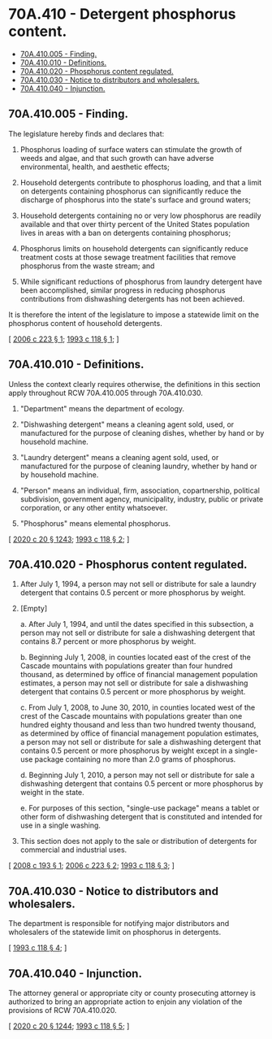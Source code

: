 # 70A.410 - Detergent phosphorus content.
* [70A.410.005 - Finding.](#70a410005---finding)
* [70A.410.010 - Definitions.](#70a410010---definitions)
* [70A.410.020 - Phosphorus content regulated.](#70a410020---phosphorus-content-regulated)
* [70A.410.030 - Notice to distributors and wholesalers.](#70a410030---notice-to-distributors-and-wholesalers)
* [70A.410.040 - Injunction.](#70a410040---injunction)
## 70A.410.005 - Finding.
The legislature hereby finds and declares that:

1. Phosphorus loading of surface waters can stimulate the growth of weeds and algae, and that such growth can have adverse environmental, health, and aesthetic effects;

2. Household detergents contribute to phosphorus loading, and that a limit on detergents containing phosphorus can significantly reduce the discharge of phosphorus into the state's surface and ground waters;

3. Household detergents containing no or very low phosphorus are readily available and that over thirty percent of the United States population lives in areas with a ban on detergents containing phosphorus; 

4. Phosphorus limits on household detergents can significantly reduce treatment costs at those sewage treatment facilities that remove phosphorus from the waste stream; and

5. While significant reductions of phosphorus from laundry detergent have been accomplished, similar progress in reducing phosphorus contributions from dishwashing detergents has not been achieved.

It is therefore the intent of the legislature to impose a statewide limit on the phosphorus content of household detergents.

\[ [2006 c 223 § 1](http://lawfilesext.leg.wa.gov/biennium/2005-06/Pdf/Bills/Session%20Laws/House/2322.SL.pdf?cite=2006%20c%20223%20§%201); [1993 c 118 § 1](http://lawfilesext.leg.wa.gov/biennium/1993-94/Pdf/Bills/Session%20Laws/Senate/5320-S.SL.pdf?cite=1993%20c%20118%20§%201); \]

## 70A.410.010 - Definitions.
Unless the context clearly requires otherwise, the definitions in this section apply throughout RCW 70A.410.005 through 70A.410.030.

1. "Department" means the department of ecology.

2. "Dishwashing detergent" means a cleaning agent sold, used, or manufactured for the purpose of cleaning dishes, whether by hand or by household machine.

3. "Laundry detergent" means a cleaning agent sold, used, or manufactured for the purpose of cleaning laundry, whether by hand or by household machine.

4. "Person" means an individual, firm, association, copartnership, political subdivision, government agency, municipality, industry, public or private corporation, or any other entity whatsoever.

5. "Phosphorus" means elemental phosphorus.

\[ [2020 c 20 § 1243](http://lawfilesext.leg.wa.gov/biennium/2019-20/Pdf/Bills/Session%20Laws/House/2246-S.SL.pdf?cite=2020%20c%2020%20§%201243); [1993 c 118 § 2](http://lawfilesext.leg.wa.gov/biennium/1993-94/Pdf/Bills/Session%20Laws/Senate/5320-S.SL.pdf?cite=1993%20c%20118%20§%202); \]

## 70A.410.020 - Phosphorus content regulated.
1. After July 1, 1994, a person may not sell or distribute for sale a laundry detergent that contains 0.5 percent or more phosphorus by weight.

2. [Empty]

    a.  After July 1, 1994, and until the dates specified in this subsection, a person may not sell or distribute for sale a dishwashing detergent that contains 8.7 percent or more phosphorus by weight.

    b.  Beginning July 1, 2008, in counties located east of the crest of the Cascade mountains with populations greater than four hundred thousand, as determined by office of financial management population estimates, a person may not sell or distribute for sale a dishwashing detergent that contains 0.5 percent or more phosphorus by weight.

    c.  From July 1, 2008, to June 30, 2010, in counties located west of the crest of the Cascade mountains with populations greater than one hundred eighty thousand and less than two hundred twenty thousand, as determined by office of financial management population estimates, a person may not sell or distribute for sale a dishwashing detergent that contains 0.5 percent or more phosphorus by weight except in a single-use package containing no more than 2.0 grams of phosphorus.

    d.  Beginning July 1, 2010, a person may not sell or distribute for sale a dishwashing detergent that contains 0.5 percent or more phosphorus by weight in the state.

    e.  For purposes of this section, "single-use package" means a tablet or other form of dishwashing detergent that is constituted and intended for use in a single washing.

3. This section does not apply to the sale or distribution of detergents for commercial and industrial uses.

\[ [2008 c 193 § 1](http://lawfilesext.leg.wa.gov/biennium/2007-08/Pdf/Bills/Session%20Laws/House/2263.SL.pdf?cite=2008%20c%20193%20§%201); [2006 c 223 § 2](http://lawfilesext.leg.wa.gov/biennium/2005-06/Pdf/Bills/Session%20Laws/House/2322.SL.pdf?cite=2006%20c%20223%20§%202); [1993 c 118 § 3](http://lawfilesext.leg.wa.gov/biennium/1993-94/Pdf/Bills/Session%20Laws/Senate/5320-S.SL.pdf?cite=1993%20c%20118%20§%203); \]

## 70A.410.030 - Notice to distributors and wholesalers.
The department is responsible for notifying major distributors and wholesalers of the statewide limit on phosphorus in detergents.

\[ [1993 c 118 § 4](http://lawfilesext.leg.wa.gov/biennium/1993-94/Pdf/Bills/Session%20Laws/Senate/5320-S.SL.pdf?cite=1993%20c%20118%20§%204); \]

## 70A.410.040 - Injunction.
The attorney general or appropriate city or county prosecuting attorney is authorized to bring an appropriate action to enjoin any violation of the provisions of RCW 70A.410.020.

\[ [2020 c 20 § 1244](http://lawfilesext.leg.wa.gov/biennium/2019-20/Pdf/Bills/Session%20Laws/House/2246-S.SL.pdf?cite=2020%20c%2020%20§%201244); [1993 c 118 § 5](http://lawfilesext.leg.wa.gov/biennium/1993-94/Pdf/Bills/Session%20Laws/Senate/5320-S.SL.pdf?cite=1993%20c%20118%20§%205); \]

